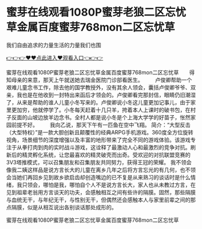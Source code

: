 # 蜜芽在线观看1080P蜜芽老狼二区忘忧草金属百度蜜芽768mon二区忘忧草
我们自由追求的力量生活的力量我们也围

<a href="https://github.com/qdmang/dhap/issues/1">👉👉👉♥♥点此进入♥观看入口👈👉👉</a>

蜜芽在线观看1080P蜜芽老狼二区忘忧草金属百度蜜芽768mon二区忘忧草　　得知母亲的来意，那天上午就送她去瑞金医院门诊部看医生。
　　卢俊卿帮助一个艰难儿童念书工作，除去他的国学教授外，没有其余人领会，囊括卢俊卿爷爷、双亲，我也是在他收到一封特出来函后才领会的。卢俊卿看完那封信，眼睛仍旧潮湿了，从来是帮助的谁人儿童小冬写来的。卢俊卿说小冬这儿童更加记事儿，由于家里更加穷，他就停学了。小冬每天赶着十几只羊，挎着本人上课时的破书包，在村子反面的山坡边放羊边念书。全村人都是说小冬是个上海大学学的好苗子，怅然家园前提不好。
　　我向乙说，那天下午有一匹鱼在空中飞翔。
简介：“大型反击（大型特权）”是一款大胆创新且颠覆性的经典ARPG手机游戏。360度全方位旋转视角，场景细节的深度增强以及丰富的地形带来了完全不同的游戏体验。该游戏专注于从拳打肉到肉的实时战斗游戏，这诠释了最激动人心和最激烈的竞争对抗。刷新后的精灵孵化系统，让您最喜欢的精灵破壳而出奇。受欢迎的对抗联盟竞赛的3V3塔推模式，可以召集朋友和召集朋友共同努力，获得王冠的荣耀。
我不领会像我二姨这样品是说方言长大的儿童在离乡几年之后将方言忘光的有几何，也不领会当她们再回乡见到故乡欲启齿却创造嘴边的已不复是从来熟习的谈话时是什么情绪，我只领会，哪怕是我，哪怕自个人不是说方言长大，家人也从未教过方言，在见到祖辈老翁用方言谈天的功夫，会感触相互之间有些许的隔膜。固然，那些隔膜与血统无干，与年纪无干，与性别无干，但偶然还会感触本人与家里前辈之间的那点隔膜，似是从相互说出各别谈话那处成形的。

蜜芽在线观看1080P蜜芽老狼二区忘忧草金属百度蜜芽768mon二区忘忧草
